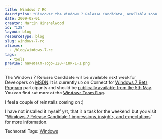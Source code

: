 ```yaml
---
title: Windows 7 RC
description: "Discover the Windows 7 Release Candidate, available soon for developers. Get insights, updates, and tips for installation from the Windows Team Blog!"
date: 2009-05-01
creator: Martin Hinshelwood
id: "128"
layout: blog
resourceType: blog
slug: windows-7-rc
aliases:
  - /blog/windows-7-rc
tags:
  - tools
preview: nakedalm-logo-128-link-1-1.png
---
```


The Windows 7 Release Candidate will be available next week for Developers on [MSDN](https://msdn.microsoft.com/en-us/subscriptions/securedownloads/default.aspx). It is currently up on Connect for [Windows 7 Beta Program](https://connect.microsoft.com/windows7) participants and should be [publically available from the 5th May](http://windowsteamblog.com/blogs/windows7/archive/2009/04/24/windows-7-release-candidate-update.aspx). You can find out more at the [Windows Team Blog](http://windowsteamblog.com/blogs/windows7/default.aspx).

I feel a couple of reinstalls coming on :)

I have not installed it myself yet, that is a task for the weekend, but you visit “[Windows 7 Release Candidate 1 impressions, insights, and expectations](http://www.engadget.com/2009/04/30/windows-7-release-candidate-1-impressions-insights-and-expecta/)” for more information.

Technorati Tags: [Windows](http://technorati.com/tags/Windows)

